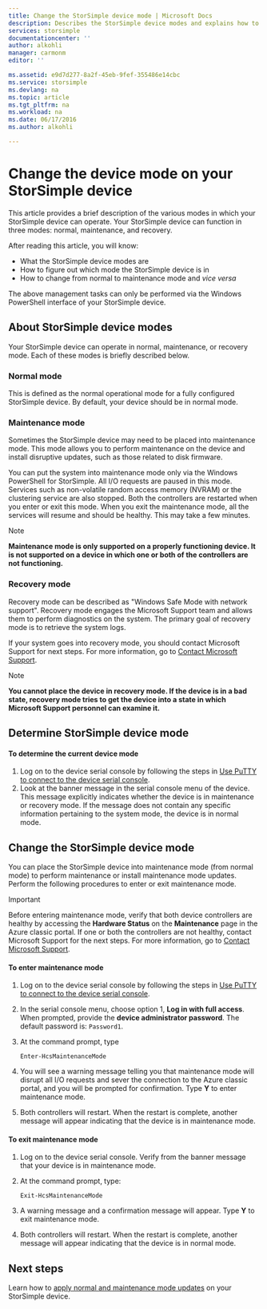```yaml
---
title: Change the StorSimple device mode | Microsoft Docs
description: Describes the StorSimple device modes and explains how to use Windows PowerShell for StorSimple to change the device mode.
services: storsimple
documentationcenter: ''
author: alkohli
manager: carmonm
editor: ''

ms.assetid: e9d7d277-8a2f-45eb-9fef-355486e14cbc
ms.service: storsimple
ms.devlang: na
ms.topic: article
ms.tgt_pltfrm: na
ms.workload: na
ms.date: 06/17/2016
ms.author: alkohli

---
```

# Change the device mode on your StorSimple device
This article provides a brief description of the various modes in which your StorSimple device can operate. Your StorSimple device can function in three modes: normal, maintenance, and recovery. 

After reading this article, you will know:

* What the StorSimple device modes are
* How to figure out which mode the StorSimple device is in
* How to change from normal to maintenance mode and *vice versa*

The above management tasks can only be performed via the Windows PowerShell interface of your StorSimple device.

## About StorSimple device modes
Your StorSimple device can operate in normal, maintenance, or recovery mode. Each of these modes is briefly described below.

### Normal mode
This is defined as the normal operational mode for a fully configured StorSimple device. By default, your device should be in normal mode.

### Maintenance mode
Sometimes the StorSimple device may need to be placed into maintenance mode. This mode allows you to perform maintenance on the device and install disruptive updates, such as those related to disk firmware.

You can put the system into maintenance mode only via the Windows PowerShell for StorSimple. All I/O requests are paused in this mode. Services such as non-volatile random access memory (NVRAM) or the clustering service are also stopped. Both the controllers are restarted when you enter or exit this mode. When you exit the maintenance mode, all the services will resume and should be healthy. This may take a few minutes.

> [!NOTE]
> **Maintenance mode is only supported on a properly functioning device. It is not supported on a device in which one or both of the controllers are not functioning.**
> </br>
> 
> 

### Recovery mode
Recovery mode can be described as "Windows Safe Mode with network support". Recovery mode engages the Microsoft Support team and allows them to perform diagnostics on the system. The primary goal of recovery mode is to retrieve the system logs.

If your system goes into recovery mode, you should contact Microsoft Support for next steps. For more information, go to [Contact Microsoft Support](storsimple-contact-microsoft-support.md).

> [!NOTE]
> **You cannot place the device in recovery mode. If the device is in a bad state, recovery mode tries to get the device into a state in which Microsoft Support personnel can examine it.**
> 
> 

## Determine StorSimple device mode
#### To determine the current device mode
1. Log on to the device serial console by following the steps in [Use PuTTY to connect to the device serial console](storsimple-deployment-walkthrough.md#use-putty-to-connect-to-the-device-serial-console).
2. Look at the banner message in the serial console menu of the device. This message explicitly indicates whether the device is in maintenance or recovery mode. If the message does not contain any specific information pertaining to the system mode, the device is in normal mode.

## Change the StorSimple device mode
You can place the StorSimple device into maintenance mode (from normal mode) to perform maintenance or install maintenance mode updates. Perform the following procedures to enter or exit maintenance mode.

> [!IMPORTANT]
> Before entering maintenance mode, verify that both device controllers are healthy by accessing the **Hardware Status** on the **Maintenance** page in the Azure classic portal. If one or both the controllers are not healthy, contact Microsoft Support for the next steps. For more information, go to [Contact Microsoft Support](storsimple-contact-microsoft-support.md).
> 
> 

#### To enter maintenance mode
1. Log on to the device serial console by following the steps in [Use PuTTY to connect to the device serial console](storsimple-deployment-walkthrough.md#use-putty-to-connect-to-the-device-serial-console).
2. In the serial console menu, choose option 1, **Log in with full access**. When prompted, provide the **device administrator password**. The default password is: `Password1`.
3. At the command prompt, type 
   
    `Enter-HcsMaintenanceMode`
4. You will see a warning message telling you that maintenance mode will disrupt all I/O requests and sever the connection to the Azure classic portal, and you will be prompted for confirmation. Type **Y** to enter maintenance mode.
5. Both controllers will restart. When the restart is complete, another message will appear indicating that the device is in maintenance mode.

#### To exit maintenance mode
1. Log on to the device serial console. Verify from the banner message that your device is in maintenance mode.
2. At the command prompt, type:
   
    `Exit-HcsMaintenanceMode`
3. A warning message and a confirmation message will appear. Type **Y** to exit maintenance mode.
4. Both controllers will restart. When the restart is complete, another message will appear indicating that the device is in normal mode.

## Next steps
Learn how to [apply normal and maintenance mode updates](storsimple-update-device.md) on your StorSimple device.

